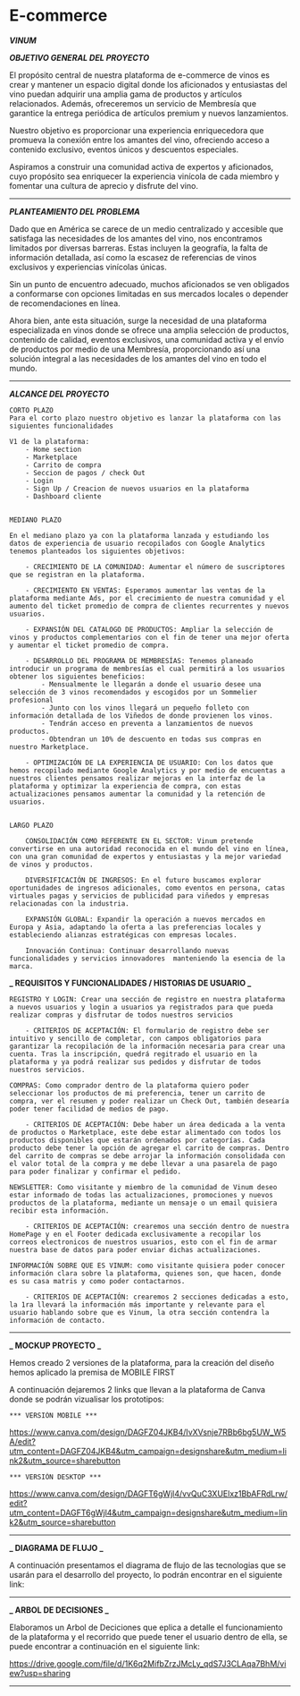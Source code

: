 # E-commerce

**_VINUM_**

**_OBJETIVO GENERAL DEL PROYECTO_**

El propósito central de nuestra plataforma de e-commerce de vinos es crear y mantener un espacio digital donde los aficionados y entusiastas del vino puedan adquirir una amplia gama de productos y artículos relacionados. Además, ofreceremos un servicio de Membresía que garantice la entrega periódica de artículos premium y nuevos lanzamientos.

Nuestro objetivo es proporcionar una experiencia enriquecedora que promueva la conexión entre los amantes del vino, ofreciendo acceso a contenido exclusivo, eventos únicos y descuentos especiales.

Aspiramos a construir una comunidad activa de expertos y aficionados, cuyo propósito sea enriquecer la experiencia vinícola de cada miembro y fomentar una cultura de aprecio y disfrute del vino.

---

**_PLANTEAMIENTO DEL PROBLEMA_**

Dado que en América se carece de un medio centralizado y accesible que satisfaga las necesidades de los amantes del vino, nos encontramos limitados por diversas barreras. Estas incluyen la geografía, la falta de información detallada, así como la escasez de referencias de vinos exclusivos y experiencias vinícolas únicas.

Sin un punto de encuentro adecuado, muchos aficionados se ven obligados a conformarse con opciones limitadas en sus mercados locales o depender de recomendaciones en línea.

Ahora bien, ante esta situación, surge la necesidad de una plataforma especializada en vinos donde se ofrece una amplia selección de productos, contenido de calidad, eventos exclusivos, una comunidad activa y el envío de productos por medio de una Membresía, proporcionando así una solución integral a las necesidades de los amantes del vino en todo el mundo.

---

**_ALCANCE DEL PROYECTO_**

    CORTO PLAZO
    Para el corto plazo nuestro objetivo es lanzar la plataforma con las siguientes funcionalidades

    V1 de la plataforma:
        - Home section
        - Marketplace
        - Carrito de compra
        - Seccion de pagos / check Out
        - Login
        - Sign Up / Creacion de nuevos usuarios en la plataforma
        - Dashboard cliente


    MEDIANO PLAZO

    En el mediano plazo ya con la plataforma lanzada y estudiando los datos de experiencia de usuario recopilados con Google Analytics tenemos planteados los siguientes objetivos:

        - CRECIMIENTO DE LA COMUNIDAD: Aumentar el número de suscriptores que se registran en la plataforma.

        - CRECIMIENTO EN VENTAS: Esperamos aumentar las ventas de la plataforma mediante Ads, por el crecimiento de nuestra comunidad y el aumento del ticket promedio de compra de clientes recurrentes y nuevos usuarios.

        - EXPANSIÓN DEL CATALOGO DE PRODUCTOS: Ampliar la selección de vinos y productos complementarios con el fin de tener una mejor oferta y aumentar el ticket promedio de compra.

        - DESARROLLO DEL PROGRAMA DE MEMBRESÍAS: Tenemos planeado introducir un programa de membresías el cual permitirá a los usuarios obtener los siguientes beneficios:
            - Mensualmente le llegarán a donde el usuario desee una selección de 3 vinos recomendados y escogidos por un Sommelier profesional
            - Junto con los vinos llegará un pequeño folleto con información detallada de los Viñedos de donde provienen los vinos.
            - Tendrán acceso en preventa a lanzamientos de nuevos productos.
            - Obtendran un 10% de descuento en todas sus compras en nuestro Marketplace.

        - OPTIMIZACIÓN DE LA EXPERIENCIA DE USUARIO: Con los datos que hemos recopilado mediante Google Analytics y por medio de encuentas a nuestros clientes pensamos realizar mejoras en la interfaz de la plataforma y optimizar la experiencia de compra, con estas actualizaciones pensamos aumentar la comunidad y la retención de usuarios.


    LARGO PLAZO

        CONSOLIDACIÓN COMO REFERENTE EN EL SECTOR: Vinum pretende convertirse en una autoridad reconocida en el mundo del vino en línea, con una gran comunidad de expertos y entusiastas y la mejor variedad de vinos y productos.

        DIVERSIFICACIÓN DE INGRESOS: En el futuro buscamos explorar oportunidades de ingresos adicionales, como eventos en persona, catas virtuales pagas y servicios de publicidad para viñedos y empresas relacionadas con la industria.

        EXPANSIÓN GLOBAL: Expandir la operación a nuevos mercados en Europa y Asia, adaptando la oferta a las preferencias locales y estableciendo alianzas estratégicas con empresas locales.

        Innovación Continua: Continuar desarrollando nuevas funcionalidades y servicios innovadores  manteniendo la esencia de la marca.

**_ REQUISITOS Y FUNCIONALIDADES / HISTORIAS DE USUARIO _**

    REGISTRO Y LOGIN: Crear una sección de registro en nuestra plataforma a nuevos usuarios y login a usuarios ya registrados para que pueda realizar compras y disfrutar de todos nuestros servicios

        - CRITERIOS DE ACEPTACIÓN: El formulario de registro debe ser intuitivo y sencillo de completar, con campos obligatorios para garantizar la recopilación de la información necesaria para crear una cuenta. Tras la inscripción, quedrá regitrado el usuario en la plataforma y ya podrá realizar sus pedidos y disfrutar de todos nuestros servicios.

    COMPRAS: Como comprador dentro de la plataforma quiero poder seleccionar los productos de mi preferencia, tener un carrito de compra, ver el resumen y poder realizar un Check Out, también desearía poder tener facilidad de medios de pago.

        - CRITERIOS DE ACEPTACIÓN: Debe haber un área dedicada a la venta de productos o Marketplace, este debe estar alimentado con todos los productos disponibles que estarán ordenados por categorías. Cada producto debe tener la opción de agregar el carrito de compras. Dentro del carrito de compras se debe arrojar la información consolidada con el valor total de la compra y me debe llevar a una pasarela de pago para poder finalizar y confirmar el pedido.

    NEWSLETTER: Como visitante y miembro de la comunidad de Vinum deseo estar informado de todas las actualizaciones, promociones y nuevos productos de la plataforma, mediante un mensaje o un email quisiera recibir esta información.

        - CRITERIOS DE ACEPTACIÓN: crearemos una sección dentro de nuestra HomePage y en el Footer dedicada exclusivamente a recopilar los correos electronicos de nuestros usuarios, esto con el fin de armar nuestra base de datos para poder enviar dichas actualizaciones.

    INFORMACIÓN SOBRE QUE ES VINUM: como visitante quisiera poder conocer información clara sobre la plataforma, quienes son, que hacen, donde es su casa matris y como poder contactarnos.

        - CRITERIOS DE ACEPTACIÓN: crearemos 2 secciones dedicadas a esto, la 1ra llevará la información más importante y relevante para el usuario hablando sobre que es Vinum, la otra sección contendra la información de contacto.

---

**_ MOCKUP PROYECTO _**

Hemos creado 2 versiones de la plataforma, para la creación del diseño hemos aplicado la premisa de MOBILE FIRST

A continuación dejaremos 2 links que llevan a la plataforma de Canva donde se podrán vizualisar los prototipos:

    *** VERSIÓN MOBILE ***

https://www.canva.com/design/DAGFZ04JKB4/IvXVsnje7RBb6bg5UW_W5A/edit?utm_content=DAGFZ04JKB4&utm_campaign=designshare&utm_medium=link2&utm_source=sharebutton

    *** VERSIÓN DESKTOP ***

https://www.canva.com/design/DAGFT6gWjl4/vvQuC3XUElxz1BbAFRdLrw/edit?utm_content=DAGFT6gWjl4&utm_campaign=designshare&utm_medium=link2&utm_source=sharebutton

---

**_ DIAGRAMA DE FLUJO _**

A continuación presentamos el diagrama de flujo de las tecnologias que se usarán para el desarrollo del proyecto, lo podrán encontrar en el siguiente link:

---

**_ ARBOL DE DECISIONES _**

Elaboramos un Arbol de Deciciones que eplica a detalle el funcionamiento de la plataforma y el recorrido que puede tener el usuario dentro de ella, se puede encontrar a continuación en el siguiente link:

https://drive.google.com/file/d/1K6q2MifbZrzJMcLy_qdS7J3CLAqa7BhM/view?usp=sharing

---
